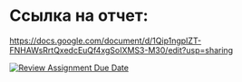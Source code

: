 # Ссылка на отчет:
https://docs.google.com/document/d/1Qip1ngpIZT-FNHAWsRrtQxedcEuQf4xgSoIXMS3-M30/edit?usp=sharing


[![Review Assignment Due Date](https://classroom.github.com/assets/deadline-readme-button-24ddc0f5d75046c5622901739e7c5dd533143b0c8e959d652212380cedb1ea36.svg)](https://classroom.github.com/a/elNiNQly)
